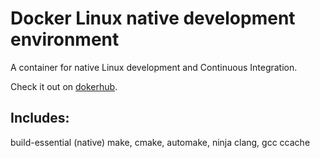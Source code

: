 # Docker Linux native development environment

A container for native Linux development and Continuous Integration.

Check it out on [dokerhub](https://hub.docker.com/r/ryankurte/docker-native-dev/).

## Includes:

build-essential (native)
make, cmake, automake, ninja
clang, gcc
ccache

